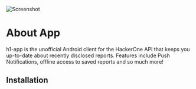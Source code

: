 ![Screenshot](https://hafiz.ng/wp-content/uploads/2022/06/Github-banner.png)

# About App

h1-app is the unofficial Android client for the HackerOne API that keeps you up-to-date about recently disclosed reports. Features include Push Notifications, offline access to saved reports and so much more!


## Installation
